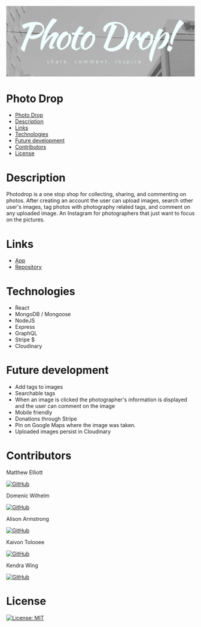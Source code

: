 
![Homepage screenshot](/photodrop_screenshot.png)
# Photo Drop

- [Photo Drop](#photo-drop)
- [Description](#description)
- [Links](#links)
- [Technologies](#technologies)
- [Future development](#future-development)
- [Contributors](#contributors)
- [License](#license)
# Description

Photodrop is a one stop shop for collecting, sharing, and commenting on photos. After creating an account the user can
upload images, search other user's images, tag photos with photography related tags, and comment on any uploaded image. An Instagram for photographers that just want to focus on the pictures.
# Links

- [App](https://photo-drop2.herokuapp.com/)
- [Repository](https://github.com/MatteoThomas/photo-drop)


# Technologies

- React
- MongoDB / Mongoose
- NodeJS
- Express
- GraphQL
- Stripe $
- Cloudinary
# Future development

- Add tags to images
- Searchable tags
- When an image is clicked the photographer's information is displayed and the user can comment on the image
- Mobile friendly
- Donations through Stripe
- Pin on Google Maps where the image was taken.
- Uploaded images persist in Cloudinary

# Contributors

Matthew Elliott

[![GitHub](https://img.shields.io/badge/GitHub-MatteoThomas-green?style=social&logo=GitHub&link=https://github.com/MatteoThomas)](https://github.com/MatteoThomas)

Domenic Wilhelm

[![GitHub](https://img.shields.io/badge/GitHub-Domenicsw92-8c1c3?style=social&logo=GitHub&link=https://github.com/Domenicsw92)](https://github.com/Domenicsw92)

Alison Armstrong

[![GitHub](https://img.shields.io/badge/GitHub-Alison_Armstrong-green?style=social&logo=GitHub&link=https://github.com/kaivont85/Group-3-Project)](https://github.com/kaivont85/Group-3-Project)

Kaivon Tolooee

[![GitHub](https://img.shields.io/badge/GitHub-kaivont85-green?style=social&logo=GitHub&link=https://github.com/kaivont85)](https://github.com/kaivont85)

Kendra Wing

[![GitHub](https://img.shields.io/badge/GitHub-kwing25-green?style=social&logo=GitHub&link=https://github.com/kwing25)](https://github.com/kwing25)

# License

[![License: MIT](https://img.shields.io/badge/License-MIT-yellow.svg)](https://opensource.org/licenses/MIT)
